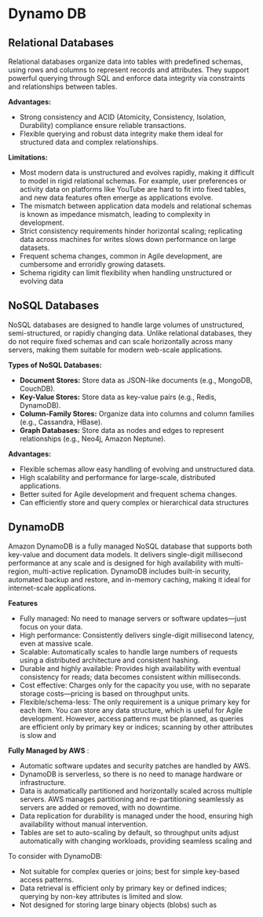 # Dynamo DB

## Relational Databases

Relational databases organize data into tables with predefined schemas, using rows and columns to represent records and attributes. They support powerful querying through SQL and enforce data integrity via constraints and relationships between tables.

**Advantages:**  
- Strong consistency and ACID (Atomicity, Consistency, Isolation, Durability) compliance ensure reliable transactions.
- Flexible querying and robust data integrity make them ideal for structured data and complex relationships.

**Limitations:**  
- Most modern data is unstructured and evolves rapidly, making it difficult to model in rigid relational schemas. For example, user preferences or activity data on platforms like YouTube are hard to fit into fixed tables, and new data features often emerge as applications evolve.
- The mismatch between application data models and relational schemas is known as impedance mismatch, leading to complexity in development.
- Strict consistency requirements hinder horizontal scaling; replicating data across machines for writes slows down performance on large datasets.
- Frequent schema changes, common in Agile development, are cumbersome and erroridly growing datasets.
- Schema rigidity can limit flexibility when handling unstructured or evolving data

## NoSQL Databases

NoSQL databases are designed to handle large volumes of unstructured, semi-structured, or rapidly changing data. Unlike relational databases, they do not require fixed schemas and can scale horizontally across many servers, making them suitable for modern web-scale applications.

**Types of NoSQL Databases:**  
- **Document Stores:** Store data as JSON-like documents (e.g., MongoDB, CouchDB).
- **Key-Value Stores:** Store data as key-value pairs (e.g., Redis, DynamoDB).
- **Column-Family Stores:** Organize data into columns and column families (e.g., Cassandra, HBase).
- **Graph Databases:** Store data as nodes and edges to represent relationships (e.g., Neo4j, Amazon Neptune).

**Advantages:**  
- Flexible schemas allow easy handling of evolving and unstructured data.
- High scalability and performance for large-scale, distributed applications.
- Better suited for Agile development and frequent schema changes.
- Can efficiently store and query complex or hierarchical data structures

## DynamoDB

Amazon DynamoDB is a fully managed NoSQL database that supports both key-value and document data models. It delivers single-digit millisecond performance at any scale and is designed for high availability with multi-region, multi-active replication. DynamoDB includes built-in security, automated backup and restore, and in-memory caching, making it ideal for internet-scale applications.

**Features**  
- Fully managed: No need to manage servers or software updates—just focus on your data.
- High performance: Consistently delivers single-digit millisecond latency, even at massive scale.
- Scalable: Automatically scales to handle large numbers of requests using a distributed architecture and consistent hashing.
- Durable and highly available: Provides high availability with eventual consistency for reads; data becomes consistent within milliseconds.
- Cost effective: Charges only for the capacity you use, with no separate storage costs—pricing is based on throughput units.
- Flexible/schema-less: The only requirement is a unique primary key for each item. You can store any data structure, which is useful for Agile development. However, access patterns must be planned, as queries are efficient only by primary key or indices; scanning by other attributes is slow and

**Fully Managed by AWS** :  
- Automatic software updates and security patches are handled by AWS.
- DynamoDB is serverless, so there is no need to manage hardware or infrastructure.
- Data is automatically partitioned and horizontally scaled across multiple servers. AWS manages partitioning and re-partitioning seamlessly as servers are added or removed, with no downtime.
- Data replication for durability is managed under the hood, ensuring high availability without manual intervention.
- Tables are set to auto-scaling by default, so throughput units adjust automatically with changing workloads, providing seamless scaling and

To consider with DynamoDB:
- Not suitable for complex queries or joins; best for simple key-based access patterns.
- Data retrieval is efficient only by primary key or defined indices; querying by non-key attributes is limited and slow.
- Not designed for storing large binary objects (blobs) such as